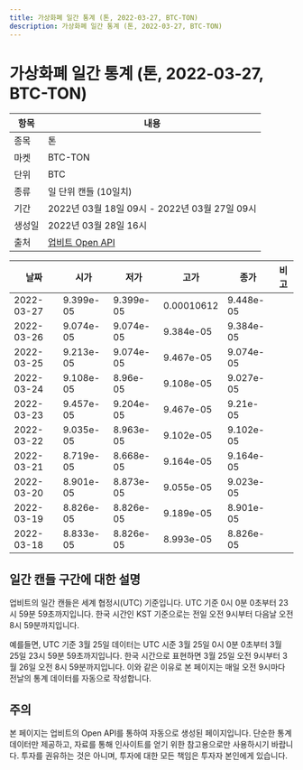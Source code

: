 ```yaml
---
title: 가상화폐 일간 통계 (톤, 2022-03-27, BTC-TON)
description: 가상화폐 일간 통계 (톤, 2022-03-27, BTC-TON)
---
```


가상화폐 일간 통계 (톤, 2022-03-27, BTC-TON)
===

|항목|내용|
|--|--|
|종목|톤|
|마켓|BTC-TON|
|단위|BTC|
|종류|일 단위 캔들 (10일치)|
|기간|2022년 03월 18일 09시 - 2022년 03월 27일 09시|
|생성일|2022년 03월 28일 16시|
|출처|[업비트 Open API](https://docs.upbit.com)|


|날짜|시가|저가|고가|종가|비고|
|--|--|--|--|--|--|
|2022-03-27|9.399e-05|9.399e-05|0.00010612|9.448e-05|    |
|2022-03-26|9.074e-05|9.074e-05|9.384e-05|9.384e-05|    |
|2022-03-25|9.213e-05|9.074e-05|9.467e-05|9.074e-05|    |
|2022-03-24|9.108e-05|8.96e-05|9.108e-05|9.027e-05|    |
|2022-03-23|9.457e-05|9.204e-05|9.467e-05|9.21e-05|    |
|2022-03-22|9.035e-05|8.963e-05|9.102e-05|9.102e-05|    |
|2022-03-21|8.719e-05|8.668e-05|9.164e-05|9.164e-05|    |
|2022-03-20|8.901e-05|8.873e-05|9.055e-05|9.023e-05|    |
|2022-03-19|8.826e-05|8.826e-05|9.189e-05|8.901e-05|    |
|2022-03-18|8.833e-05|8.826e-05|8.993e-05|8.826e-05|    |


일간 캔들 구간에 대한 설명
---


업비트의 일간 캔들은 세계 협정시(UTC) 기준입니다. 
UTC 기준 0시 0분 0초부터 23시 59분 59초까지입니다. 
한국 시간인 KST 기준으로는 전일 오전 9시부터 다음날 오전 8시 59분까지입니다. 


예를들면, UTC 기준 3월 25일 데이터는 UTC 시준 3월 25일 0시 0분 0초부터 3월 25일 23시 59분 59초까지입니다. 
한국 시간으로 표현하면 3월 25일 오전 9시부터 3월 26일 오전 8시 59분까지입니다. 
이와 같은 이유로 본 페이지는 매일 오전 9시마다 전날의 통계 데이터를 자동으로 작성합니다. 


주의
---


본 페이지는 업비트의 Open API를 통하여 자동으로 생성된 페이지입니다. 
단순한 통계 데이터만 제공하고, 자료를 통해 인사이트를 얻기 위한 참고용으로만 사용하시기 바랍니다. 
투자를 권유하는 것은 아니며, 투자에 대한 모든 책임은 투자자 본인에게 있습니다. 
